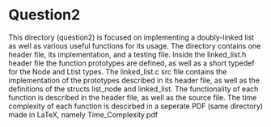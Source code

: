 # Question2 

This directory (question2) is focused on implementing a doubly-linked list as well as various useful functions for its usage. The directory contains one header file, its implementation, and a testing file. Inside the linked_list.h header file the function prototypes are defined, as well as a short typedef for the Node and Ltist types. The linked_list.c src file contains the implementation of the prototypes described in its header file, as well as the definitions of the structs list_node and linked_list. The functionality of each function is described in the header file, as well as the source file. The time complexity of each function is descirbed in a seperate PDF (same directory) made in LaTeX, namely Time_Complexity.pdf